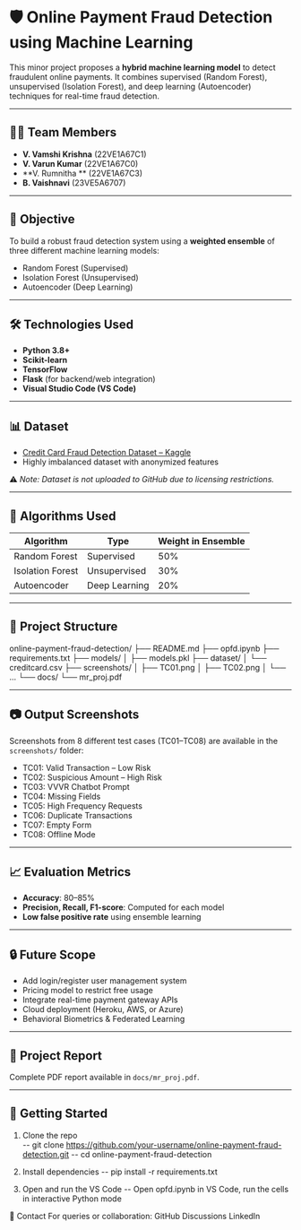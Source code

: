 # 🛡️ Online Payment Fraud Detection using Machine Learning

This minor project proposes a **hybrid machine learning model** to detect fraudulent online payments. It combines supervised (Random Forest), unsupervised (Isolation Forest), and deep learning (Autoencoder) techniques for real-time fraud detection.

---

## 👨‍💻 Team Members

- **V. Vamshi Krishna** (22VE1A67C1)  
- **V. Varun Kumar** (22VE1A67C0)  
- **V. Rumnitha ** (22VE1A67C3)  
- **B. Vaishnavi** (23VE5A6707)  

---

## 🎯 Objective

To build a robust fraud detection system using a **weighted ensemble** of three different machine learning models:
- Random Forest (Supervised)
- Isolation Forest (Unsupervised)
- Autoencoder (Deep Learning)

---

## 🛠️ Technologies Used

- **Python 3.8+**
- **Scikit-learn**
- **TensorFlow**
- **Flask** (for backend/web integration)
- **Visual Studio Code (VS Code)**

---

## 📊 Dataset

- [Credit Card Fraud Detection Dataset – Kaggle](https://www.kaggle.com/datasets/mlg-ulb/creditcardfraud)
- Highly imbalanced dataset with anonymized features

⚠️ *Note: Dataset is not uploaded to GitHub due to licensing restrictions.*

---

## 🧠 Algorithms Used

| Algorithm         | Type          | Weight in Ensemble |
|------------------|---------------|--------------------|
| Random Forest     | Supervised    | 50%                |
| Isolation Forest  | Unsupervised  | 30%                |
| Autoencoder       | Deep Learning | 20%                |

---

## 📁 Project Structure

online-payment-fraud-detection/
├── README.md
├── opfd.ipynb
├── requirements.txt
├── models/
│ ├── models.pkl
├── dataset/
│ └── creditcard.csv
├── screenshots/
│ ├── TC01.png
│ ├── TC02.png
│ └── ...
└── docs/
└── mr_proj.pdf

---

## 📷 Output Screenshots

Screenshots from 8 different test cases (TC01–TC08) are available in the `screenshots/` folder:
- TC01: Valid Transaction – Low Risk
- TC02: Suspicious Amount – High Risk
- TC03: VVVR Chatbot Prompt
- TC04: Missing Fields
- TC05: High Frequency Requests
- TC06: Duplicate Transactions
- TC07: Empty Form
- TC08: Offline Mode

---

## 📈 Evaluation Metrics

- **Accuracy**: 80–85%
- **Precision, Recall, F1-score**: Computed for each model
- **Low false positive rate** using ensemble learning

---

## 🔒 Future Scope

- Add login/register user management system
- Pricing model to restrict free usage
- Integrate real-time payment gateway APIs
- Cloud deployment (Heroku, AWS, or Azure)
- Behavioral Biometrics & Federated Learning

---

## 📝 Project Report

Complete PDF report available in `docs/mr_proj.pdf`.

---

## 🚀 Getting Started

1. Clone the repo  
 -- git clone https://github.com/your-username/online-payment-fraud-detection.git
 -- cd online-payment-fraud-detection

2. Install dependencies
 -- pip install -r requirements.txt

3. Open and run the VS Code
 -- Open opfd.ipynb in VS Code, run the cells in interactive Python mode

📩 Contact
For queries or collaboration:
GitHub Discussions
LinkedIn







